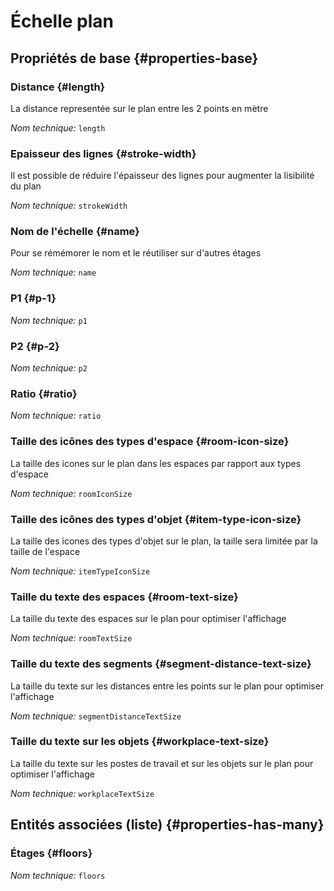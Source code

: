 # Échelle plan
<!--- THIS FILE IS GENERATED PLEASE DO NOT EDIT IT DIRECTLY --->



## Propriétés de base {#properties-base}

### Distance {#length}

La distance representée sur le plan entre les 2 points en mètre

*Nom technique:* ```length```

### Epaisseur des lignes {#stroke-width}

Il est possible de réduire l'épaisseur des lignes pour augmenter la lisibilité du plan

*Nom technique:* ```strokeWidth```

### Nom de l'échelle {#name}

Pour se rémémorer le nom et le réutiliser sur d'autres étages

*Nom technique:* ```name```

### P1 {#p-1}



*Nom technique:* ```p1```

### P2 {#p-2}



*Nom technique:* ```p2```

### Ratio {#ratio}



*Nom technique:* ```ratio```

### Taille des icônes des types d'espace {#room-icon-size}

La taille des icones sur le plan dans les espaces par rapport aux types d'espace

*Nom technique:* ```roomIconSize```

### Taille des icônes des types d'objet {#item-type-icon-size}

La taille des icones des types d'objet sur le plan, la taille sera limitée par la taille de l'espace

*Nom technique:* ```itemTypeIconSize```

### Taille du texte des espaces {#room-text-size}

La taille du texte des espaces sur le plan pour optimiser l'affichage

*Nom technique:* ```roomTextSize```

### Taille du texte des segments {#segment-distance-text-size}

La taille du texte sur les distances entre les points sur le plan pour optimiser l'affichage

*Nom technique:* ```segmentDistanceTextSize```

### Taille du texte sur les objets {#workplace-text-size}

La taille du texte sur les postes de travail et sur les objets sur le plan pour optimiser l'affichage

*Nom technique:* ```workplaceTextSize```




## Entités associées (liste) {#properties-has-many}

### Étages {#floors}



*Nom technique:* ```floors```




